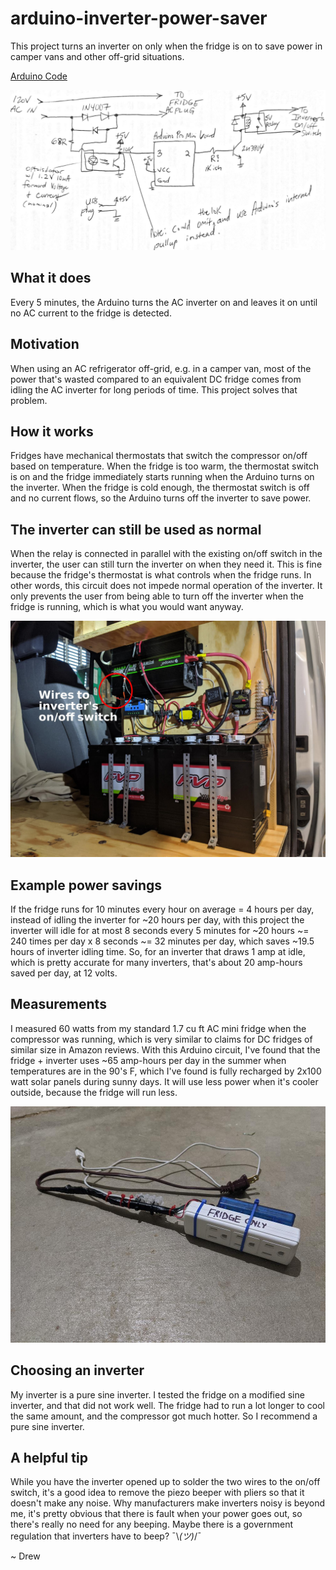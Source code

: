 # arduino-inverter-power-saver

This project turns an inverter on only when the fridge is on to save power in camper vans and other off-grid situations.

[Arduino Code](https://github.com/adwiens-hardware/arduino-inverter-power-saver/blob/master/fridge-serial-ac-sens.ino)

![Schematic](https://github.com/adwiens-hardware/arduino-inverter-power-saver/raw/master/fridge-serial-sc-sens.PNG)
## What it does
Every 5 minutes, the Arduino turns the AC inverter on and leaves it on until no AC current to the fridge is detected.
## Motivation
When using an AC refrigerator off-grid, e.g. in a camper van, most of the power that's wasted compared to an equivalent DC fridge comes from idling the AC inverter for long periods of time. This project solves that problem.
## How it works
Fridges have mechanical thermostats that switch the compressor on/off based on temperature. When the fridge is too warm, the thermostat switch is on and the fridge immediately starts running when the Arduino turns on the inverter. When the fridge is cold enough, the thermostat switch is off and no current flows, so the Arduino turns off the inverter to save power.
## The inverter can still be used as normal
When the relay is connected in parallel with the existing on/off switch in the inverter, the user can still turn the inverter on when they need it. This is fine because the fridge's thermostat is what controls when the fridge runs. In other words, this circuit does not impede normal operation of the inverter. It only prevents the user from being able to turn off the inverter when the fridge is running, which is what you would want anyway.

![Photo of Inverter Wires](https://github.com/adwiens-hardware/arduino-inverter-power-saver/raw/master/inverter-wires.jpg)

## Example power savings
If the fridge runs for 10 minutes every hour on average = 4 hours per day, instead of idling the inverter for ~20 hours per day, with this project the inverter will idle for at most 8 seconds every 5 minutes for ~20 hours ~= 240 times per day x 8 seconds ~= 32 minutes per day, which saves ~19.5 hours of inverter idling time. So, for an inverter that draws 1 amp at idle, which is pretty accurate for many inverters, that's about 20 amp-hours saved per day, at 12 volts.
## Measurements
I measured 60 watts from my standard 1.7 cu ft AC mini fridge when the compressor was running, which is very similar to claims for DC fridges of similar size in Amazon reviews. With this Arduino circuit, I've found that the fridge + inverter uses ~65 amp-hours per day in the summer when temperatures are in the 90's F, which I've found is fully recharged by 2x100 watt solar panels during sunny days. It will use less power when it's cooler outside, because the fridge will run less.

![Photo](https://github.com/adwiens-hardware/arduino-inverter-power-saver/raw/master/photo_sm.jpg)

## Choosing an inverter
My inverter is a pure sine inverter. I tested the fridge on a modified sine inverter, and that did not work well. The fridge had to run a lot longer to cool the same amount, and the compressor got much hotter. So I recommend a pure sine inverter.
## A helpful tip
While you have the inverter opened up to solder the two wires to the on/off switch, it's a good idea to remove the piezo beeper with pliers so that it doesn't make any noise. Why manufacturers make inverters noisy is beyond me, it's pretty obvious that there is fault when your power goes out, so there's really no need for any beeping. Maybe there is a government regulation that inverters have to beep? ¯\\_(ツ)_/¯

~ Drew
